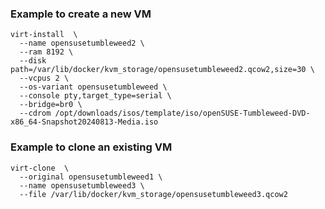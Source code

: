 ### Example to create a new VM 
```
virt-install  \
  --name opensusetumbleweed2 \
  --ram 8192 \
  --disk path=/var/lib/docker/kvm_storage/opensusetumbleweed2.qcow2,size=30 \
  --vcpus 2 \
  --os-variant opensusetumbleweed \
  --console pty,target_type=serial \
  --bridge=br0 \
  --cdrom /opt/downloads/isos/template/iso/openSUSE-Tumbleweed-DVD-x86_64-Snapshot20240813-Media.iso
```

### Example to clone an existing VM
```
virt-clone  \
  --original opensusetumbleweed1 \
  --name opensusetumbleweed3 \
  --file /var/lib/docker/kvm_storage/opensusetumbleweed3.qcow2
```



